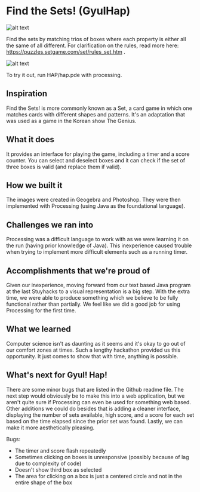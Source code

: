 # Find the Sets! (GyulHap)

![alt text](https://github.com/austin-leung/GyulHap/blob/master/HAP/Image.png?raw=true)

Find the sets by matching trios of boxes where each property is either all the same of all different. For clarification on the rules, read more here: https://puzzles.setgame.com/set/rules_set.htm .

![alt text](https://github.com/austin-leung/GyulHap/blob/master/HAP/SGH_Set_Explanation.png?raw=true)

To try it out, run HAP/hap.pde with processing.

## Inspiration
Find the Sets! is more commonly known as a Set, a card game in which one matches cards with different shapes and patterns. It's an adaptation that was used as a game in the Korean show The Genius. 

## What it does
It provides an interface for playing the game, including a timer and a score counter. You can select and deselect boxes and it can check if the set of three boxes is valid (and replace them if valid).

## How we built it
The images were created in Geogebra and Photoshop. They were then implemented with Processing (using Java as the foundational language).

## Challenges we ran into
Processing was a difficult language to work with as we were learning it on the run (having prior knowledge of Java). This inexperience caused trouble when trying to implement more difficult elements such as a running timer. 

## Accomplishments that we're proud of
Given our inexperience, moving forward from our text based Java program at the last Stuyhacks to a visual representation is a big step. With the extra time, we were able to produce something which we believe to be fully functional rather than partially. We feel like we did a good job for using Processing for the first time.

## What we learned
Computer science isn't as daunting as it seems and it's okay to go out of our comfort zones at times. Such a lengthy hackathon provided us this opportunity. It just comes to show that with time, anything is possible.

## What's next for Gyul! Hap!
There are some minor bugs that are listed in the Github readme file. The next step would obviously be to make this into a web application, but we aren't quite sure if Processing can even be used for something web based. Other additions we could do besides that is adding a cleaner interface, displaying the number of sets available, high score, and a score for each set based on the time elapsed since the prior set was found. Lastly, we can make it more aesthetically pleasing.


Bugs:

* The timer and score flash repeatedly
* Sometimes clicking on boxes is unresponsive (possibly because of lag due to complexity of code)
* Doesn't show third box as selected
* The area for clicking on a box is just a centered circle and not in the entire shape of the box



